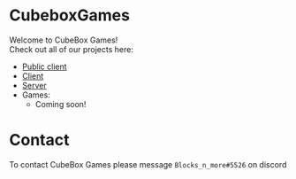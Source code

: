 # CubeboxGames
Welcome to CubeBox Games! <br>
Check out all of our projects here:
  - [Public client](https://cubeboxgames.github.io)
  - [Client](https://github.com/cubeboxgames/client)
  - [Server](https://github.com/cubeboxgames/server)
  - Games:
    - Coming soon!
    
# Contact
To contact CubeBox Games please message `Blocks_n_more#5526` on discord
